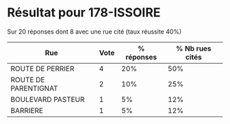 # Résultat pour 178-ISSOIRE

Sur 20 réponses dont 8 avec une rue cité (taux réussite 40%)

| Rue | Vote | % réponses | % Nb rues cités|
|-----|------|------------|----------------|
| ROUTE DE PERRIER | 4 | 20% | 50%|
| ROUTE DE PARENTIGNAT | 2 | 10% | 25%|
| BOULEVARD PASTEUR | 1 | 5% | 12%|
| BARRIERE | 1 | 5% | 12%|
